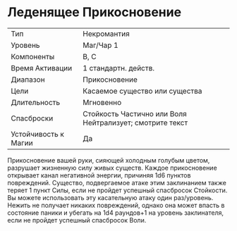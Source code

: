 
# Леденящее Прикосновение

| | |
|---|---|
|Тип|Некромантия|
|Уровень| Маг/Чар 1|
|Компоненты| В, С|
|Время Активации| 1 стандартн. действ.|
|Диапазон| Прикосновение|
|Цели| Касаемое существо или существа|
|Длительность| Мгновенно|
|Спасброски| Стойкость Частично или Воля Нейтрализует; смотрите текст|
|Устойчивость к Магии| Да|

Прикосновение вашей руки, сияющей холодным голубым цветом, разрушает жизненную силу живых существ. Каждое прикосновение открывает канал негативной энергии, причиняя 1d6 пунктов повреждений. Существо, подвергаемое атаке этим заклинанием также теряет 1 пункт Силы, если не пройдет успешный спасбросок Стойкости. Вы можете использовать эту касательную атаку один раз/уровень. Нежить не получает никаких повреждений, однако она может впасть в состояние паники и убегать на 1d4 раундов+1 на уровень заклинателя, если не пройдет успешный спасбросок Воли.